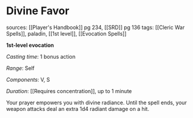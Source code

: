 # Divine Favor
sources: [[Player's Handbook]] pg 234, [[SRD]] pg 136
tags: [[Cleric War Spells]], paladin, [[1st level]], [[Evocation Spells]]

**1st-level evocation**

*Casting time*: 1 bonus action

*Range*: Self

*Components*: V, S

*Duration*: [[Requires concentration]], up to 1 minute

Your prayer empowers you with divine radiance. Until the spell ends, your weapon attacks deal an extra 1d4 radiant damage on a hit.
